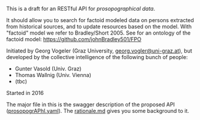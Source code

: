 This is a draft for an RESTful API for *prosopographical data*.

It should allow you to search for factoid modeled data on persons extracted from historical sources, and to update resources based on the model.
With "factoid" model we refer to Bradley/Short 2005.
See for an ontology of the factoid model: https://github.com/johnBradley501/FPO

Initiated by Georg Vogeler (Graz University, georg.vogler@uni-graz.at), but developed by the collective intelligence of the following bunch of people:
* Gunter Vasold (Univ. Graz)
* Thomas Wallnig (Univ. Vienna)
* (tbc)

Started in 2016

The major file in this is the swagger description of the proposed API ([prosopogrAPhI.yaml](https://github.com/GVogeler/prosopogrAPhI/blob/master/prosoprAPhI.yaml)). The [rationale.md](rationale.md) gives you some background to it.
